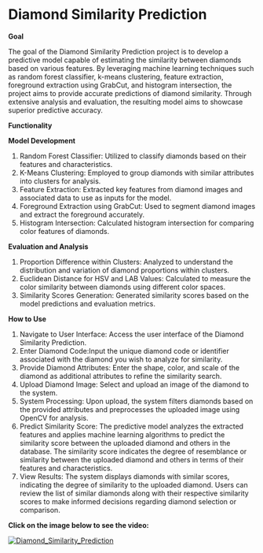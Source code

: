 # Diamond Similarity Prediction

**Goal**

The goal of the Diamond Similarity Prediction project is to develop a predictive model capable of estimating the similarity between diamonds based on various features. By leveraging machine learning techniques such as random forest classifier, k-means clustering, feature extraction, foreground extraction using GrabCut, and histogram intersection, the project aims to provide accurate predictions of diamond similarity. Through extensive analysis and evaluation, the resulting model aims to showcase superior predictive accuracy.

**Functionality**

**Model Development**

  1. Random Forest Classifier: Utilized to classify diamonds based on their features and characteristics.
  2. K-Means Clustering: Employed to group diamonds with similar attributes into clusters for analysis.
  3. Feature Extraction: Extracted key features from diamond images and associated data to use as inputs for the model.
  4. Foreground Extraction using GrabCut: Used to segment diamond images and extract the foreground accurately.
  5. Histogram Intersection: Calculated histogram intersection for comparing color features of diamonds.
     
**Evaluation and Analysis**
  
  1. Proportion Difference within Clusters: Analyzed to understand the distribution and variation of diamond proportions within clusters.
  2. Euclidean Distance for HSV and LAB Values: Calculated to measure the color similarity between diamonds using different color spaces.
  3. Similarity Scores Generation: Generated similarity scores based on the model predictions and evaluation metrics.
     
**How to Use**

  1. Navigate to User Interface: Access the user interface of the Diamond Similarity Prediction.
  2. Enter Diamond Code:Input the unique diamond code or identifier associated with the diamond you wish to analyze for similarity.
  3. Provide Diamond Attributes: Enter the shape, color, and scale of the diamond as additional attributes to refine the similarity search.
  4. Upload Diamond Image: Select and upload an image of the diamond to the system.
  5. System Processing: Upon upload, the system filters diamonds based on the provided attributes and preprocesses the uploaded image using OpenCV for analysis.
  6. Predict Similarity Score: The predictive model analyzes the extracted features and applies machine learning algorithms to predict the similarity score between the uploaded diamond and others in the database. The similarity score indicates the degree of resemblance or similarity between the uploaded diamond and others in terms of their features and characteristics.
  7. View Results: The system displays diamonds with similar scores, indicating the degree of similarity to the uploaded diamond. Users can review the list of similar diamonds along with their respective similarity scores to make informed decisions regarding diamond selection or comparison.

**Click on the image below to see the video:**

[![Diamond_Similarity_Prediction](http://img.youtube.com/vi/6rrJeIMjGw4/0.jpg)](http://www.youtube.com/watch?v=6rrJeIMjGw4 "Diamond_Similarity_Prediction") 
